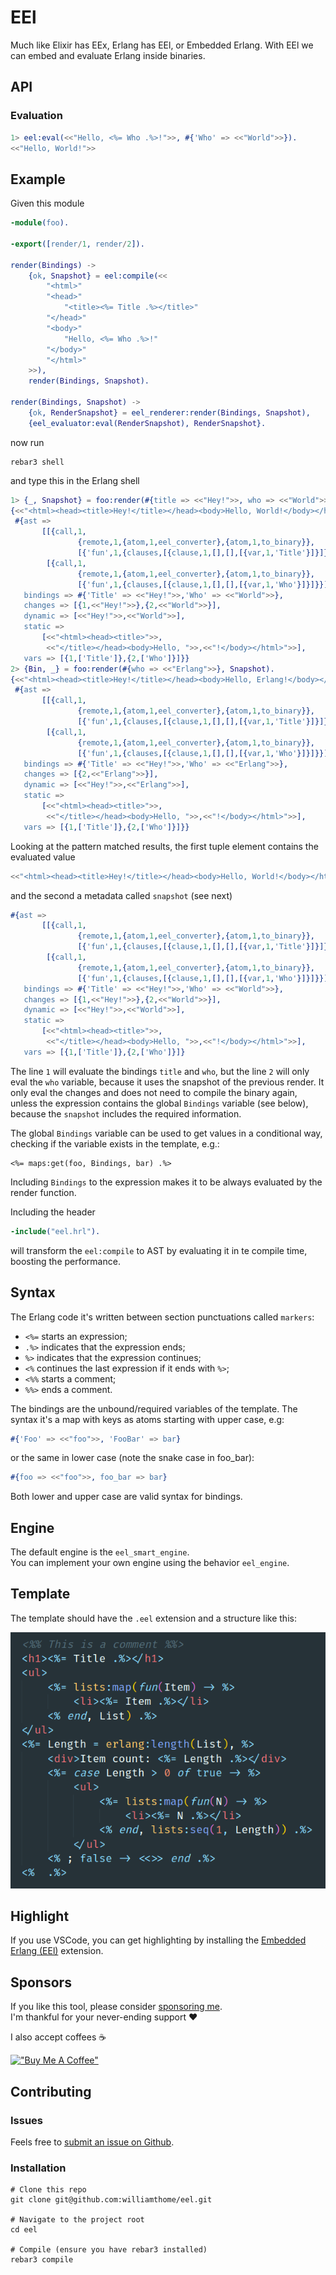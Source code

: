 # EEl

Much like Elixir has EEx, Erlang has EEl, or Embedded Erlang. With EEl we can embed and evaluate Erlang inside binaries.

## API

### Evaluation

```erlang
1> eel:eval(<<"Hello, <%= Who .%>!">>, #{'Who' => <<"World">>}).
<<"Hello, World!">>
```

## Example

Given this module

```erlang
-module(foo).

-export([render/1, render/2]).

render(Bindings) ->
    {ok, Snapshot} = eel:compile(<<
        "<html>"
        "<head>"
            "<title><%= Title .%></title>"
        "</head>"
        "<body>"
            "Hello, <%= Who .%>!"
        "</body>"
        "</html>"
    >>),
    render(Bindings, Snapshot).

render(Bindings, Snapshot) ->
    {ok, RenderSnapshot} = eel_renderer:render(Bindings, Snapshot),
    {eel_evaluator:eval(RenderSnapshot), RenderSnapshot}.
```

now run

```shell
rebar3 shell
```

and type this in the Erlang shell

```erlang
1> {_, Snapshot} = foo:render(#{title => <<"Hey!">>, who => <<"World">>}).
{<<"<html><head><title>Hey!</title></head><body>Hello, World!</body></html>">>,
 #{ast =>
       [[{call,1,
               {remote,1,{atom,1,eel_converter},{atom,1,to_binary}},
               [{'fun',1,{clauses,[{clause,1,[],[],[{var,1,'Title'}]}]}}]}],
        [{call,1,
               {remote,1,{atom,1,eel_converter},{atom,1,to_binary}},
               [{'fun',1,{clauses,[{clause,1,[],[],[{var,1,'Who'}]}]}}]}]],
   bindings => #{'Title' => <<"Hey!">>,'Who' => <<"World">>},
   changes => [{1,<<"Hey!">>},{2,<<"World">>}],
   dynamic => [<<"Hey!">>,<<"World">>],
   static =>
       [<<"<html><head><title>">>,
        <<"</title></head><body>Hello, ">>,<<"!</body></html>">>],
   vars => [{1,['Title']},{2,['Who']}]}}
2> {Bin, _} = foo:render(#{who => <<"Erlang">>}, Snapshot).
{<<"<html><head><title>Hey!</title></head><body>Hello, Erlang!</body></html>">>,
 #{ast =>
       [[{call,1,
               {remote,1,{atom,1,eel_converter},{atom,1,to_binary}},
               [{'fun',1,{clauses,[{clause,1,[],[],[{var,1,'Title'}]}]}}]}],
        [{call,1,
               {remote,1,{atom,1,eel_converter},{atom,1,to_binary}},
               [{'fun',1,{clauses,[{clause,1,[],[],[{var,1,'Who'}]}]}}]}]],
   bindings => #{'Title' => <<"Hey!">>,'Who' => <<"Erlang">>},
   changes => [{2,<<"Erlang">>}],
   dynamic => [<<"Hey!">>,<<"Erlang">>],
   static =>
       [<<"<html><head><title>">>,
        <<"</title></head><body>Hello, ">>,<<"!</body></html>">>],
   vars => [{1,['Title']},{2,['Who']}]}}
```

Looking at the pattern matched results, the first tuple element contains the evaluated value
```erlang
<<"<html><head><title>Hey!</title></head><body>Hello, World!</body></html>">>
```
and the second a metadata called `snapshot` (see next)
```erlang
#{ast =>
       [[{call,1,
               {remote,1,{atom,1,eel_converter},{atom,1,to_binary}},
               [{'fun',1,{clauses,[{clause,1,[],[],[{var,1,'Title'}]}]}}]}],
        [{call,1,
               {remote,1,{atom,1,eel_converter},{atom,1,to_binary}},
               [{'fun',1,{clauses,[{clause,1,[],[],[{var,1,'Who'}]}]}}]}]],
   bindings => #{'Title' => <<"Hey!">>,'Who' => <<"World">>},
   changes => [{1,<<"Hey!">>},{2,<<"World">>}],
   dynamic => [<<"Hey!">>,<<"World">>],
   static =>
       [<<"<html><head><title>">>,
        <<"</title></head><body>Hello, ">>,<<"!</body></html>">>],
   vars => [{1,['Title']},{2,['Who']}]}
```

The line `1` will evaluate the bindings `title` and `who`, but the line `2`
will only eval the `who` variable, because it uses the snapshot of the previous
render. It only eval the changes and does not need to compile the binary again, unless the expression contains the global `Bindings` variable (see below),
because the `snapshot` includes the required information.

The global `Bindings` variable can be used to get values in a conditional way, checking if the variable exists in the template, e.g.:

```
<%= maps:get(foo, Bindings, bar) .%>
```

Including `Bindings` to the expression makes it to be always evaluated by the render function.


Including the header

```erlang
-include("eel.hrl").
```

will transform the `eel:compile` to AST by evaluating it in te compile time, boosting the performance.

## Syntax

The Erlang code it's written between section punctuations called `markers`:
- `<%=` starts an expression;
- `.%>` indicates that the expression ends;
- `%>`  indicates that the expression continues;
- `<%`  continues the last expression if it ends with `%>`;
- `<%%` starts a comment;
- `%%>` ends a comment.

The bindings are the unbound/required variables of the template. The syntax it's a map with keys as atoms starting with upper case, e.g:

```erlang
#{'Foo' => <<"foo">>, 'FooBar' => bar}
```

or the same in lower case (note the snake case in foo_bar):

```erlang
#{foo => <<"foo">>, foo_bar => bar}
```

Both lower and upper case are valid syntax for bindings.

## Engine

The default engine is the `eel_smart_engine`.\
You can implement your own engine using the behavior `eel_engine`.

## Template

The template should have the `.eel` extension and a structure like this:

![Template](images/template.png)

## Highlight

If you use VSCode, you can get highlighting by installing the [Embedded Erlang (EEl)](https://github.com/williamthome/vscode_eel) extension.

## Sponsors

If you like this tool, please consider [sponsoring me](https://github.com/sponsors/williamthome).\
I'm thankful for your never-ending support :heart:

I also accept coffees :coffee:

[!["Buy Me A Coffee"](https://www.buymeacoffee.com/assets/img/custom_images/orange_img.png)](https://www.buymeacoffee.com/williamthome)

## Contributing

### Issues

Feels free to [submit an issue on Github](https://github.com/williamthome/eel/issues/new).

### Installation

```shell
# Clone this repo
git clone git@github.com:williamthome/eel.git

# Navigate to the project root
cd eel

# Compile (ensure you have rebar3 installed)
rebar3 compile
```
